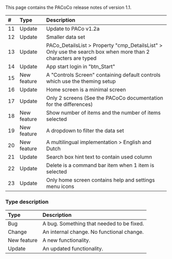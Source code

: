 This page contains the PACoCo release notes of version 1.1.

| # | Type | Description |
| :--- | :--- | :--- |
| 11 | Update | Update to PACo v1.2a |
| 12 | Update | Smaller data set |
| 13 | Update | PACo_DetailsList > Property "cmp_DetailsList" > Only use the search box when more than 2 characters are typed |
| 14 | Update | App start login in "btn_Start" |
| 15 | New feature | A "Controls Screen" containing default controls which use the theming setup |
| 16 | Update | Home screen is a minimal screen |
| 17 | Update | Only 2 screens (See the PACoCo documentation for the differences) |
| 18 | New feature | Show number of items and the number of items selected |
| 19 | New feature | A dropdown to filter the data set |
| 20 | New feature | A multilingual implementation > English and Dutch |
| 21 | Update | Search box hint text to contain used column |
| 22 | Update | Delete is a command bar item when 1 item is selected |
| 23 | Update | Only home screen contains help and settings menu icons |

### Type description

| Type | Description |
| :--- | :--- |
| Bug | A bug. Something that needed to be fixed. |
| Change | An internal change. No functional change. |
| New feature | A new functionality. |
| Update | An updated functionality. |

